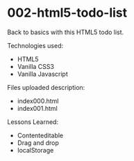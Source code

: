 # 002-html5-todo-list

Back to basics with this HTML5 todo list. 

Technologies used:
- HTML5
- Vanilla CSS3
- Vanilla Javascript

Files uploaded description:
- index000.html
- index001.html

Lessons Learned:
- Contenteditable
- Drag and drop
- localStorage

